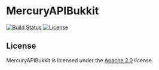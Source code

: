 # MercuryAPIBukkit

[![Build Status](https://jenkins.lolnet.co.nz/job/MercuryAPI/badge/icon)](https://jenkins.lolnet.co.nz/job/MercuryAPI/)
[![License](https://www.lolnet.co.nz/resources/badges/License-Apache%202.0-blue.svg)](https://www.apache.org/licenses/LICENSE-2.0)

## License
MercuryAPIBukkit is licensed under the [Apache 2.0](https://www.apache.org/licenses/LICENSE-2.0) license.
